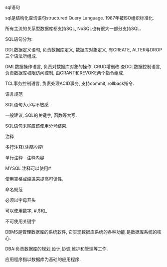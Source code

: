 sql语句

sql是结构化查询语句structured Query Language. 1987年被ISO组织标准化.

所有主流的关系型数据库都支持SQL, NoSQL也有很大一部分支持SQL.

SQL语句分为:

DDL数据定义语句, 负责数据库定义, 数据库对象定义, 有CREATE, ALTER与DROP三个语法所组成.

DML数据操作语言, 负责对数据库对象的操作, CRUD增删改.查DCL数据控制语言,负责数据库权限访问控制, 由GRANT和REVOKE两个指令组成.

TCL事务控制语言, 负责处理ACID事务, 支持commit, rollback指令.



语言规范

SQL语句大小写不敏感

一般建议, SQL的关键字, 函数等大写.

SQL语句末尾应该使用分号结束.

注释

多行注释/*注释内容*/

单行注释--注释内容

MYSQL 注释可以使用#

使用空格或缩进来提高可读性.

命名规范

必须以字母开头

可以使用数字, #,$和_

不可使用关键字



DBMS是管理数据库的系统软件, 它实现数据库系统的各种功能.是数据库系统的核心.

DBA:负责数据库的规划,设计,协调,维护和管理等工作.

应用程序指以数据库为基础的应用程序.
